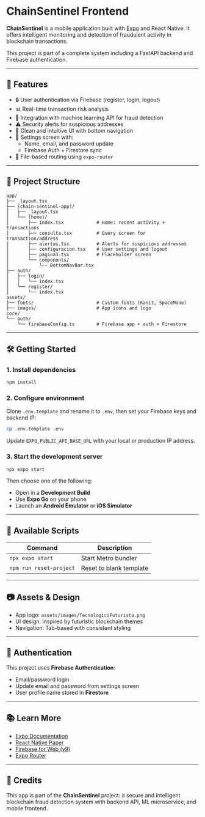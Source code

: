 # ChainSentinel Frontend

**ChainSentinel** is a mobile application built with [Expo](https://expo.dev) and React Native. It offers intelligent monitoring and detection of fraudulent activity in blockchain transactions.

This project is part of a complete system including a FastAPI backend and Firebase authentication.

---

## 🚀 Features

- 🔒 User authentication via Firebase (register, login, logout)
- 📊 Real-time transaction risk analysis
- 🧠 Integration with machine learning API for fraud detection
- ⚠️ Security alerts for suspicious addresses
- 📱 Clean and intuitive UI with bottom navigation
- 📝 Settings screen with:
  - Name, email, and password update
  - Firebase Auth + Firestore sync
- 🧪 File-based routing using `expo-router`

---

## 📁 Project Structure

```
app/
├── _layout.tsx
├── (chain-sentinel-app)/
│   ├── _layout.tsx
│   └── (home)/
│       ├── index.tsx            # Home: recent activity + transactions
│       ├── consulta.tsx         # Query screen for transaction/address
│       ├── alertas.tsx          # Alerts for suspicious addresses
│       ├── configuracion.tsx    # User settings and logout
│       ├── pagina3.tsx          # Placeholder screen
│       └── components/
│           └── BottomNavBar.tsx
├── auth/
│   ├── login/
│   │   └── index.tsx
│   └── register/
│       └── index.tsx
assets/
├── fonts/                       # Custom fonts (Kanit, SpaceMono)
├── images/                      # App icons and logo
core/
└── auth/
    └── firebaseConfig.ts        # Firebase app + auth + Firestore
```

---

## 🛠️ Getting Started

### 1. Install dependencies

```bash
npm install
```

### 2. Configure environment

Clone `.env.template` and rename it to `.env`, then set your Firebase keys and backend IP:

```bash
cp .env.template .env
```

Update `EXPO_PUBLIC_API_BASE_URL` with your local or production IP address.

### 3. Start the development server

```bash
npx expo start
```

Then choose one of the following:

- Open in a **Development Build**
- Use **Expo Go** on your phone
- Launch an **Android Emulator** or **iOS Simulator**

---

## 🧪 Available Scripts

| Command                 | Description             |
| ----------------------- | ----------------------- |
| `npx expo start`        | Start Metro bundler     |
| `npm run reset-project` | Reset to blank template |

---

## 📷 Assets & Design

- App logo: `assets/images/TecnologicoFuturista.png`
- UI design: Inspired by futuristic blockchain themes
- Navigation: Tab-based with consistent styling

---

## 🔐 Authentication

This project uses **Firebase Authentication**:

- Email/password login
- Update email and password from settings screen
- User profile name stored in **Firestore**

---

## 📚 Learn More

- [Expo Documentation](https://docs.expo.dev/)
- [React Native Paper](https://callstack.github.io/react-native-paper/)
- [Firebase for Web (v9)](https://firebase.google.com/docs/web/setup)
- [Expo Router](https://expo.github.io/router/docs)

---

## 🧠 Credits

This app is part of the **ChainSentinel** project: a secure and intelligent blockchain fraud detection system with backend API, ML microservice, and mobile frontend.

